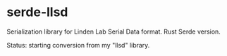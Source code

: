 # serde-llsd
Serialization library for Linden Lab Serial Data format. Rust Serde version.

Status: starting conversion from my "llsd" library.
